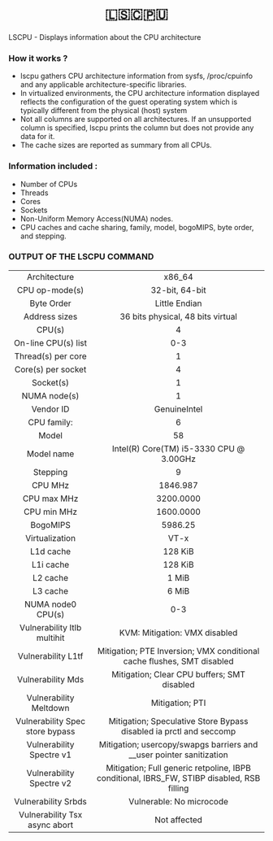 <h1 align="center"> 🇱‌🇸‌🇨‌🇵‌🇺‌ </h1>

<p>
LSCPU - Displays information about the CPU architecture
</p>

### How it works ?
- lscpu  gathers  CPU  architecture information from sysfs, /proc/cpuinfo and any applicable 	architecture-specific libraries.
- In virtualized environments, the CPU architecture information displayed reflects the configuration of the guest operating system which is typically different from the physical (host) system
- Not  all columns are supported on all architectures.  If an unsupported column is specified, lscpu prints the column but does not  provide  any data for it.
- The  cache  sizes  are reported as summary from all CPUs.

### Information included :
- Number of CPUs
- Threads
- Cores
- Sockets
- Non-Uniform Memory Access(NUMA) nodes.
- CPU caches and cache sharing, family, model, bogoMIPS, byte order, and stepping.

### OUTPUT OF THE LSCPU COMMAND
|   |   |
| :------------: | :------------: |
|Architecture|x86_64|
|CPU op-mode(s)|32-bit, 64-bit|
|Byte Order|Little Endian|
|Address sizes|36 bits physical, 48 bits virtual|
|CPU(s)|4|
|On-line CPU(s) list|0-3|
|Thread(s) per core|1|
|Core(s) per socket|4|
|Socket(s)|1|
|NUMA node(s)|1|
|Vendor ID|GenuineIntel|
|CPU family:|6|
|Model|58|
|Model name|Intel(R) Core(TM) i5-3330 CPU @ 3.00GHz|
|Stepping|9|
|CPU MHz|1846.987|
|CPU max MHz|3200.0000|
|CPU min MHz|1600.0000|
|BogoMIPS|5986.25|
|Virtualization|VT-x|
|L1d cache|128 KiB|
|L1i cache|128 KiB|
|L2 cache|1 MiB|
|L3 cache|6 MiB|
|NUMA node0 CPU(s)|0-3|
|Vulnerability Itlb multihit|KVM: Mitigation: VMX disabled|
|Vulnerability L1tf|Mitigation; PTE Inversion; VMX conditional cache flushes, SMT disabled|
|Vulnerability Mds|Mitigation; Clear CPU buffers; SMT disabled|
|Vulnerability Meltdown|Mitigation; PTI|
|Vulnerability Spec store bypass| Mitigation; Speculative Store Bypass disabled ia prctl and seccomp|
|Vulnerability Spectre v1        |Mitigation; usercopy/swapgs barriers and __user pointer sanitization|
|Vulnerability Spectre v2        |Mitigation; Full generic retpoline, IBPB conditional, IBRS_FW, STIBP disabled, RSB filling|
|Vulnerability Srbds            | Vulnerable: No microcode|
|Vulnerability Tsx async abort   |Not affected|

